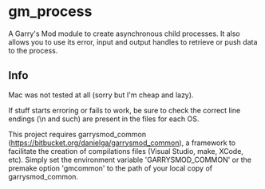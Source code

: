 gm_process
==========

A Garry's Mod module to create asynchronous child processes. It also allows you to use its error, input and output handles to retrieve or push data to the process.

Info
-------

Mac was not tested at all (sorry but I'm cheap and lazy).

If stuff starts erroring or fails to work, be sure to check the correct line endings (\n and such) are present in the files for each OS.

This project requires garrysmod_common (https://bitbucket.org/danielga/garrysmod_common), a framework to facilitate the creation of compilations files (Visual Studio, make, XCode, etc). Simply set the environment variable 'GARRYSMOD_COMMON' or the premake option 'gmcommon' to the path of your local copy of garrysmod_common.